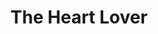 ---
pid: FS16
title: The Heart Lover
location_transcription: 
zipcode: '19111'
outside_phl: 
neighborhood: Lawndale,Castor Gardens
age: '11'
age_range: 6-13
instagram: 
image_file_name: FS_16.jpg
proposal_transcription: It play tore love songs
topic: Music,Love
topic_summary: 0, 0
type: Audio,Other No Form
keywords_other: 
credit: Laila Baxter
image_labels: 
twitter: 
facebook: 
permalink: "/monuments/fs16/"
layout: item-page
---